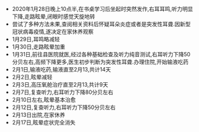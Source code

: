 - 2020年1月28日晚上10点半,在书桌学习后坐起时突然发作,右耳耳鸣,听力明显下降,走路眩晕,闭眼时感觉天旋地转
- 尝试了多种方法未果,查阅相关资料后怀疑耳朵炎症或者是突发性耳聋.因新型冠状病毒疫情,遂决定在家休养观察
- 1月29日,耳鸣略减轻
- 1月30日,走路眩晕加重
- 1月31日,前往县医院就医,经过各种基础检查及听力纯音测试,右耳听力下降50分贝左右,高频下降更多,医生初步判断为突发性耳聋.办理住院,开始输液吃药
- 2月1日,输液吃药,输液直至2月13,共计14天
- 2月2日,眩晕减轻
- 2月3日,高压氧舱治疗直至2月13,共计9天
- 2月7日,复查听力,右耳听力下降80分贝左右
- 2月10日左右,眩晕基本治愈
- 2月12日,复查听力,右耳听力下降50分贝左右
- 2月13日出院,在家休养
- 2月17日,眩晕症状完全消失
